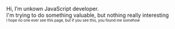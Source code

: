 Hi, I’m unkown JavaScript developer.  
I'm trying to do something valuable, but nothing really interesting  
<sub><sup>I hope no one ever see this page, but if you see this, you found me somehow</sup></sub>

<!---
GordiNoki/GordiNoki is a ✨ special ✨ repository because its `README.md` (this file) appears on your GitHub profile.
You can click the Preview link to take a look at your changes.
--->
